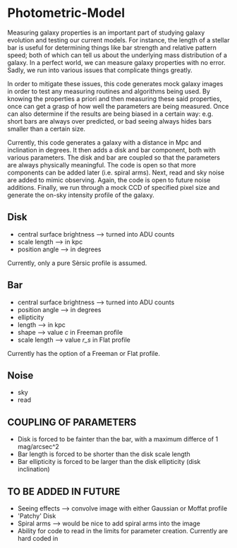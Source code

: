# Photometric-Model

Measuring galaxy properties is an important part of studying galaxy evolution and testing our current models. For instance, the length of a stellar bar is useful for determining things like bar strength and relative pattern speed; both of which can tell us about the underlying mass distribution of a galaxy. In a perfect world, we can measure galaxy properties with no error. Sadly, we run into various issues that complicate things greatly. 

In order to mitigate these issues, this code generates mock galaxy images in order to test any measuring routines and algorithms being used. By knowing the properties a priori and then measuring these said properties, once can get a grasp of how well the parameters are being measured. Once can also determine if the results are being biased in a certain way: e.g. short bars are always over predicted, or bad seeing always hides bars smaller than a certain size.

Currently, this code generates a galaxy with a distance in Mpc and inclination in degrees. It then adds a disk and bar component, both with various parameters. The disk and bar are coupled so that the parameters are always physically meaningful. The code is open so that more components can be added later (i.e. spiral arms). Next, read and sky noise are added to mimic observing. Again, the code is open to future noise additions. Finally, we run through a mock CCD of specified pixel size and generate the on-sky intensity profile of the galaxy.

Disk
----
+ central surface brightness --> turned into ADU counts
+ scale length --> in kpc
+ position angle --> in degrees

Currently, only a pure Sèrsic profile is assumed.

Bar
---
+ central surface brightness --> turned into ADU counts
+ position angle --> in degrees
+ ellipticity
+ length --> in kpc
+ shape --> value *c* in Freeman profile
+ scale length --> value *r_s* in Flat profile

Currently has the option of a Freeman or Flat profile.

Noise
-----
+ sky
+ read

COUPLING OF PARAMETERS
----------------------

+ Disk is forced to be fainter than the bar, with a maximum differce of 1 mag/arcsec^2
+ Bar length is forced to be shorter than the disk scale length
+ Bar ellipticity is forced to be larger than the disk ellipticity (disk inclination)

TO BE ADDED IN FUTURE
---------------------

+ Seeing effects --> convolve image with either Gaussian or Moffat profile
+ 'Patchy' Disk 
+ Spiral arms --> would be nice to add spiral arms into the image
+ Ability for code to read in the limits for parameter creation. Currently are hard coded in
